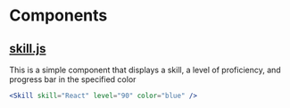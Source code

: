 # Components

## [skill.js](./skill.ts)
This is a simple component that displays a skill, a level of proficiency, and progress bar in the specified color
<Skill skill="React" level="90" color="blue" />
```jsx
<Skill skill="React" level="90" color="blue" />
```
